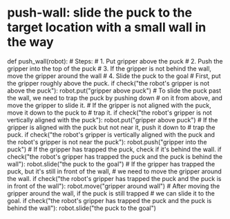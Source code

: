 # push-wall: slide the puck to the target location with a small wall in the way
def push_wall(robot):
    # Steps:
    #  1. Put gripper above the puck
    #  2. Push the gripper into the top of the puck
    #  3. If the gripper is not behind the wall, move the gripper around the wall
    #  4. Slide the puck to the goal
    # First, put the gripper roughly above the puck.
    if check("the robot's gripper is not above the puck"):
        robot.put("gripper above puck")
    # To slide the puck past the wall, we need to trap the puck by pushing down
    # on it from above, and move the gripper to slide it.
    # If the gripper is not aligned with the puck, move it down to the puck to
    # trap it.
    if check("the robot's gripper is not vertically aligned with the puck"):
        robot.put("gripper above puck")
    # If the gripper is aligned with the puck but not near it, push it down to
    # trap the puck.
    if check("the robot's gripper is vertically aligned with the puck and the robot's gripper is not near the puck"):
        robot.push("gripper into the puck")
    # If the gripper has trapped the puck, check if it's behind the wall.
    if check("the robot's gripper has trapped the puck and the puck is behind the wall"):
        robot.slide("the puck to the goal")
    # If the gripper has trapped the puck, but it's still in front of the wall,
    # we need to move the gripper around the wall.
    if check("the robot's gripper has trapped the puck and the puck is in front of the wall"):
        robot.move("gripper around wall")
        # After moving the gripper around the wall, if the puck is still trapped
        # we can slide it to the goal.
        if check("the robot's gripper has trapped the puck and the puck is behind the wall"):
            robot.slide("the puck to the goal")